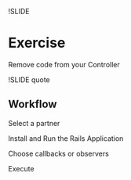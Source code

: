 !SLIDE

# Exercise

Remove code from your Controller

!SLIDE quote

## Workflow

Select a partner

Install and Run the Rails Application

Choose callbacks or observers

Execute
